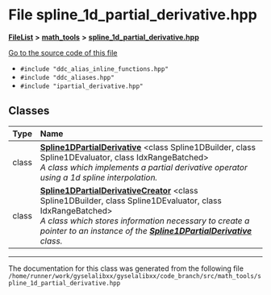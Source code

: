 

# File spline\_1d\_partial\_derivative.hpp



[**FileList**](files.md) **>** [**math\_tools**](dir_3ced5d1c6eac490d7704c2e023d148d8.md) **>** [**spline\_1d\_partial\_derivative.hpp**](spline__1d__partial__derivative_8hpp.md)

[Go to the source code of this file](spline__1d__partial__derivative_8hpp_source.md)



* `#include "ddc_alias_inline_functions.hpp"`
* `#include "ddc_aliases.hpp"`
* `#include "ipartial_derivative.hpp"`















## Classes

| Type | Name |
| ---: | :--- |
| class | [**Spline1DPartialDerivative**](classSpline1DPartialDerivative.md) &lt;class Spline1DBuilder, class Spline1DEvaluator, class IdxRangeBatched&gt;<br>_A class which implements a partial derivative operator using a 1d spline interpolation._  |
| class | [**Spline1DPartialDerivativeCreator**](classSpline1DPartialDerivativeCreator.md) &lt;class Spline1DBuilder, class Spline1DEvaluator, class IdxRangeBatched&gt;<br>_A class which stores information necessary to create a pointer to an instance of the_ [_**Spline1DPartialDerivative**_](classSpline1DPartialDerivative.md) _class._ |



















































------------------------------
The documentation for this class was generated from the following file `/home/runner/work/gyselalibxx/gyselalibxx/code_branch/src/math_tools/spline_1d_partial_derivative.hpp`

